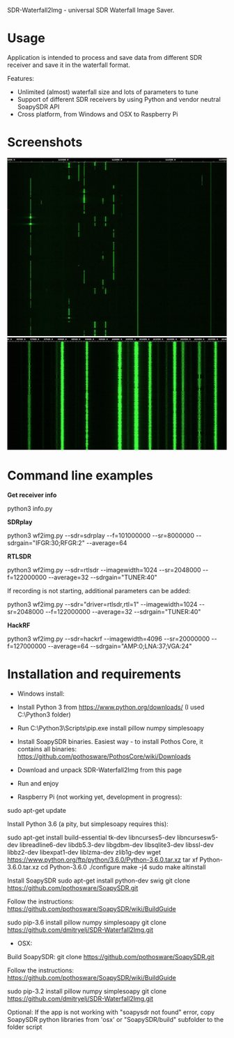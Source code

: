 SDR-Waterfall2Img - universal SDR Waterfall Image Saver.

# Usage
Application is intended to process and save data from different SDR receiver and save it in the waterfall format.

Features:
- Unlimited (almost) waterfall size and lots of parameters to tune
- Support of different SDR receivers by using Python and vendor neutral SoapySDR API
- Cross platform, from Windows and OSX to Raspberry Pi

# Screenshots
![FM band](/screenshots/aviaBand.jpg)
![Avia band](/screenshots/fmBand.jpg)

# Command line examples

**Get receiver info**

python3 info.py

**SDRplay**

python3 wf2img.py --sdr=sdrplay --f=101000000 --sr=8000000 --sdrgain="IFGR:30;RFGR:2" --average=64

**RTLSDR**

python3 wf2img.py --sdr=rtlsdr --imagewidth=1024 --sr=2048000 --f=122000000 --average=32 --sdrgain="TUNER:40"

If recording is not starting, additional parameters can be added:

python3 wf2img.py --sdr="driver=rtlsdr,rtl=1" --imagewidth=1024 --sr=2048000 --f=122000000 --average=32 --sdrgain="TUNER:40"

**HackRF**

python3 wf2img.py --sdr=hackrf --imagewidth=4096 --sr=20000000 --f=127000000 --average=64 --sdrgain="AMP:0;LNA:37;VGA:24" 

# Installation and requirements

* Windows install:

- Install Python 3 from https://www.python.org/downloads/ (I used C:\Python3 folder)

- Run C:\Python3\Scripts\pip.exe install pillow numpy simplesoapy

- Install SoapySDR binaries. Easiest way - to install Pothos Core, it contains all binaries:
https://github.com/pothosware/PothosCore/wiki/Downloads

- Download and unpack SDR-Waterfall2Img from this page

- Run and enjoy

* Raspberry Pi (not working yet, development in progress):

sudo apt-get update

Install Python 3.6 (a pity, but simplesoapy requires this):

sudo apt-get install build-essential tk-dev libncurses5-dev libncursesw5-dev libreadline6-dev libdb5.3-dev libgdbm-dev libsqlite3-dev libssl-dev libbz2-dev libexpat1-dev liblzma-dev zlib1g-dev
wget https://www.python.org/ftp/python/3.6.0/Python-3.6.0.tar.xz
tar xf Python-3.6.0.tar.xz
cd Python-3.6.0
./configure
make -j4
sudo make altinstall

Install SoapySDR
sudo apt-get install python-dev swig
git clone https://github.com/pothosware/SoapySDR.git

Follow the instructions:
https://github.com/pothosware/SoapySDR/wiki/BuildGuide

sudo pip-3.6 install pillow numpy simplesoapy
git clone https://github.com/dmitryelj/SDR-Waterfall2Img.git

* OSX:

Build SoapySDR:
git clone https://github.com/pothosware/SoapySDR.git

Follow the instructions:
https://github.com/pothosware/SoapySDR/wiki/BuildGuide

sudo pip-3.2 install pillow numpy simplesoapy
git clone https://github.com/dmitryelj/SDR-Waterfall2Img.git

Optional: If the app is not working with "soapysdr not found" error, copy SoapySDR python libraries from 'osx' or "SoapySDR/build" subfolder to the folder script
